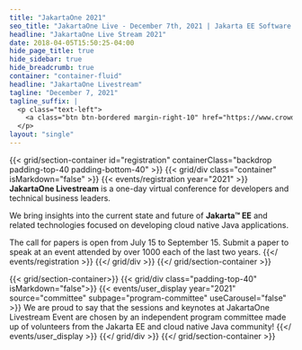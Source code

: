 ```yaml
---
title: "JakartaOne 2021"
seo_title: "JakartaOne Live - December 7th, 2021 | Jakarta EE Software | Cloud Native"
headline: "JakartaOne Live Stream 2021"
date: 2018-04-05T15:50:25-04:00
hide_page_title: true
hide_sidebar: true
hide_breadcrumb: true
container: "container-fluid"
headline: "JakartaOne Livestream"
tagline: "December 7, 2021"
tagline_suffix: |
  <p class="text-left">
    <a class="btn btn-bordered margin-right-10" href="https://www.crowdcast.io/e/jakartaone-livestream-2">Register now</a><a class="btn btn-bordered margin-left-10" href="https://www.papercall.io/jakartaone-2021">Call for Papers</a>
  </p>
layout: "single"
---
```


<!-- Add registration using legacy CSS -->
{{< grid/section-container id="registration" containerClass="backdrop padding-top-40 padding-bottom-40" >}}
  {{< grid/div class="container" isMarkdown="false" >}}
    {{< events/registration year="2021" >}}
**JakartaOne Livestream** is a one-day virtual conference for developers and technical business leaders.  

We bring insights into the current state and future of **Jakarta™ EE** and related technologies focused on developing cloud native Java applications.  

The call for papers is open from July 15 to September 15. Submit a paper to speak at an event attended by over 1000 each of the last two years.
    {{</ events/registration >}}
  {{</ grid/div >}}
{{</ grid/section-container >}}

<!-- Add user carousel for committee -->
{{< grid/section-container>}}
  {{< grid/div class="padding-top-40" isMarkdown="false">}}
    {{< events/user_display  year="2021"  source="committee" subpage="program-committee" useCarousel="false" >}}
We are proud to say that the sessions and keynotes at JakartaOne Livestream Event are chosen by an independent program committee made up of volunteers from the Jakarta EE and cloud native Java community!
    {{</ events/user_display >}}
  {{</ grid/div >}}
{{</ grid/section-container >}}

